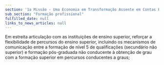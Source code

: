 ```yaml
---
section: '1a Missão - Uma Economia em Transformação Assente em Contas Equilibradas'
sub_section: "Formação profissional"
fulfilled_date: null
links_to_news_articles: null
---
```


Em estreita articulação com as instituições de ensino superior, reforçar a flexibilidade de percursos do ensino superior, incluindo os mecanismos de comunicação entre a formação de nível 5 de qualificações (secundário não superior) e formação pós-graduada não conducente à obtenção de grau com a formação superior em percursos conducentes a graus;